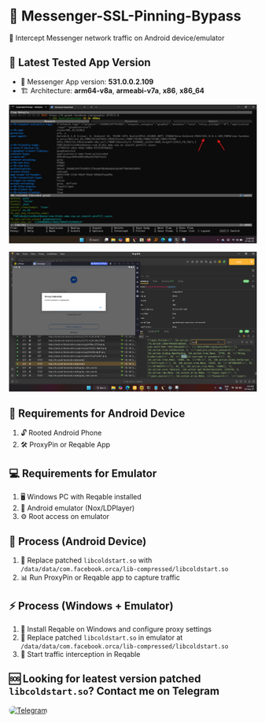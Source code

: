 # 🔐 Messenger-SSL-Pinning-Bypass
📡 Intercept Messenger network traffic on Android device/emulator

## 📌 Latest Tested App Version
- 🎯 Messenger App version: **531.0.0.2.109**
- 🏗️ Architecture: **arm64-v8a**, **armeabi-v7a**, **x86**, **x86_64**

![main flow](https://raw.githubusercontent.com/SHAJON-404/Messenger-SSL-Pinning-Bypass/refs/heads/main/image/v531.jpg)

![response](https://raw.githubusercontent.com/SHAJON-404/Messenger-SSL-Pinning-Bypass/refs/heads/main/image/response.png)

## 📱 Requirements for Android Device
1. 🔓 Rooted Android Phone  
2. 🛠️ ProxyPin or Reqable App  

## 💻 Requirements for Emulator
1. 🖥️ Windows PC with Reqable installed  
2. 📲 Android emulator (Nox/LDPlayer)  
3. ⚙️ Root access on emulator  

## 🔧 Process (Android Device)
1. 🔄 Replace patched `libcoldstart.so` with `/data/data/com.facebook.orca/lib-compressed/libcoldstart.so`  
2. 📊 Run ProxyPin or Reqable app to capture traffic  

## ⚡ Process (Windows + Emulator)
1. 🔌 Install Reqable on Windows and configure proxy settings  
2. 🔄 Replace patched `libcoldstart.so` in emulator at `/data/data/com.facebook.orca/lib-compressed/libcoldstart.so`  
3. 🚀 Start traffic interception in Reqable  

## 🆘 Looking for leatest version patched `libcoldstart.so`? Contact me on Telegram
<p align="left">
  <a href="https://t.me/DarknessKing999" target="_blank">
    <img src="https://img.shields.io/badge/💬_Chat_on_Telegram-2CA5E0?style=for-the-badge&logo=telegram&logoColor=white&labelColor=121212&color=26A5E4&logoWidth=20" alt="Telegram" style="border-radius: 8px;"/>
  </a>
</p>
